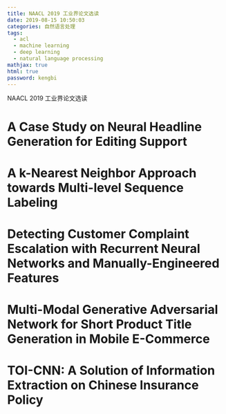 ```yaml
---
title: NAACL 2019 工业界论文选读
date: 2019-08-15 10:50:03
categories: 自然语言处理
tags:
  - acl
  - machine learning
  - deep learning
  -	natural language processing
mathjax: true
html: true
password: kengbi
---
```


NAACL 2019 工业界论文选读
<!--more-->

# A Case Study on Neural Headline Generation for Editing Support

# A k-Nearest Neighbor Approach towards Multi-level Sequence Labeling

# Detecting Customer Complaint Escalation with Recurrent Neural Networks and Manually-Engineered Features

# Multi-Modal Generative Adversarial Network for Short Product Title Generation in Mobile E-Commerce

# TOI-CNN: A Solution of Information Extraction on Chinese Insurance Policy
